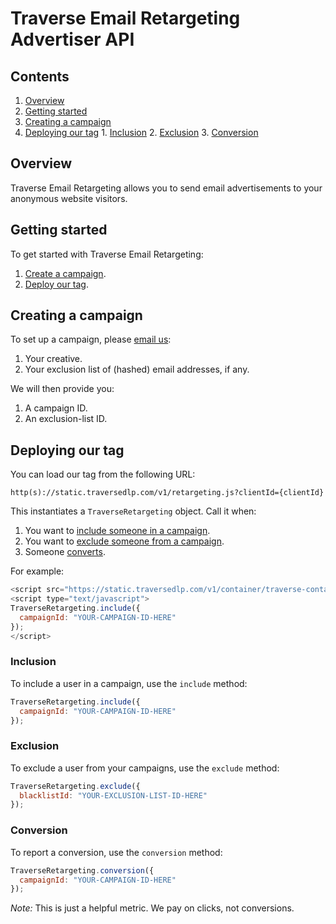 # Traverse Email Retargeting Advertiser API

## Contents

  1. [Overview](#overview)
  2. [Getting started](#getting-started)
  3. [Creating a campaign](#creating-a-campaign)
  4. [Deploying our tag](#deploying-our-tag)
    1. [Inclusion](#inclusion)
    2. [Exclusion](#exclusion)
    3. [Conversion](#conversion)

## Overview

Traverse Email Retargeting allows you to send email advertisements to your anonymous website visitors.

## Getting started

To get started with Traverse Email Retargeting:

 1. [Create a campaign](#creating-a-campaign).
 2. [Deploy our tag](#deploying-our-tag).

## Creating a campaign

To set up a campaign, please <a href="mailto:Traverse Operations <operations@traversedlp.com&gt">email us</a>:

  1. Your creative.
  2. Your exclusion list of (hashed) email addresses, if any.

We will then provide you:

  1. A campaign ID.
  2. An exclusion-list ID.

## Deploying our tag

You can load our tag from the following URL:
```
http(s)://static.traversedlp.com/v1/retargeting.js?clientId={clientId}
```

This instantiates a `TraverseRetargeting` object. Call it when:

  1. You want to [include someone in a campaign](#inclusion).
  2. You want to [exclude someone from a campaign](#exclusion).
  3. Someone [converts](#conversion).

For example:
```javascript
<script src="https://static.traversedlp.com/v1/container/traverse-container.js?clientId=YOUR-CLIENT-ID-HERE" type="text/javascript"></script>
<script type="text/javascript">
TraverseRetargeting.include({
  campaignId: "YOUR-CAMPAIGN-ID-HERE"
});
</script>
```

### Inclusion

To include a user in a campaign, use the `include` method:

```javascript
TraverseRetargeting.include({
  campaignId: "YOUR-CAMPAIGN-ID-HERE"
});
```

### Exclusion

To exclude a user from your campaigns, use the `exclude` method:

```javascript
TraverseRetargeting.exclude({
  blacklistId: "YOUR-EXCLUSION-LIST-ID-HERE"
});
```

### Conversion

To report a conversion, use the `conversion` method:

```javascript
TraverseRetargeting.conversion({
  campaignId: "YOUR-CAMPAIGN-ID-HERE"
});
```

*Note:* This is just a helpful metric. We pay on clicks, not conversions.

